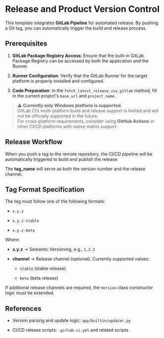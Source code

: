 # Release and Product Version Control

This template integrates **GitLab Pipeline** for automated release. By pushing a Git tag, you can automatically trigger
the build and release process.

## Prerequisites

1. **GitLab Package Registry Access**: Ensure that the built-in GitLab Package Registry can be accessed by both the
   application and the Runner.

2. **Runner Configuration**: Verify that the GitLab Runner for the target platform is properly installed and configured.

3. **Code Preparation**: In the `fetch_latest_release_via_gitlab` method, fill in the current project's `base_url` and
   `project_name`.

> ⚠️ **Currently only Windows platform is supported.**  
> GitLab CI’s multi-platform build and release support is limited and will not be officially supported in the future.  
> For cross-platform requirements, consider using **GitHub Actions** or other CI/CD platforms with native matrix
> support.

## Release Workflow

When you push a tag to the remote repository, the CI/CD pipeline will be automatically triggered to build and publish
the release.

The **tag\_name** will serve as both the version number and the release channel.

## Tag Format Specification

The tag must follow one of the following formats:

- `x.y.z`

- `x.y.z-stable`

- `x.y.z-beta`

Where:

- **x.y.z** → Semantic Versioning, e.g., `1.2.3`

- **channel** → Release channel (optional). Currently supported values:

    - `stable` (stable release)

    - `beta` (beta release)

If additional release channels are required, the `Version` class constructor logic must be extended.

## References

- Version parsing and update logic: `app/builtin/updater.py`

- CI/CD release scripts: `.gitlab-ci.yml` and related scripts
    
